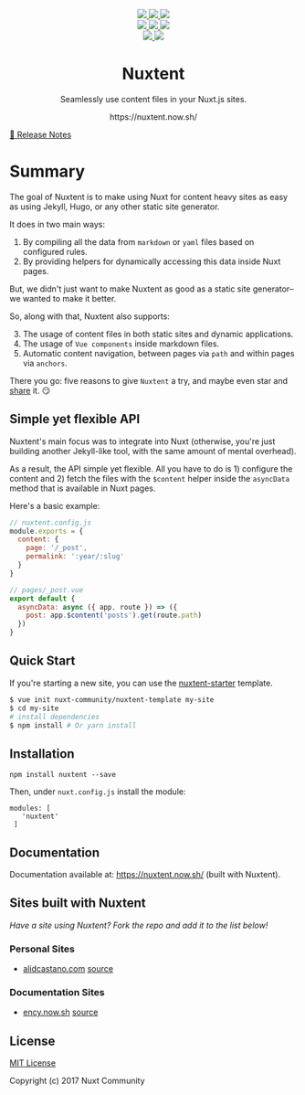<p align="center">

<a href="https://david-dm.org/nuxt-community/nuxtent-module">
  <img src="https://david-dm.org/nuxt-community/nuxtent-module/status.svg?style=flat-square" />
</a>

<a href="https://greenkeeper.io/">
  <img src="https://badges.greenkeeper.io/nuxt-community/nuxtent-module.svg" />
</a>

<a href="https://standardjs.com">
  <img src="https://img.shields.io/badge/code_style-standard-brightgreen.svg?style=flat-square" />
</a>

<br />

<a href="https://circleci.com/gh/nuxt-community/nuxtent-module">
  <img src="https://img.shields.io/circleci/project/github/nuxt-community/nuxtent-module.svg?style=flat-square" />
</a>

<a href="https://ci.appveyor.com/project/nuxt-community/nuxtent-module">
  <img src="https://img.shields.io/appveyor/ci/nuxt-community/nuxtent-module.svg?style=flat-square" />
</a>

<a href="https://codecov.io/gh/nuxt-community/nuxtent-module">
  <img src="https://img.shields.io/codecov/c/github/nuxt-community/nuxtent-module.svg?style=flat-square" />
</a>

<br />

<a href="https://npmjs.com/package/nuxtent">
  <img src="https://img.shields.io/npm/v/nuxtent.svg?style=flat-square" />
</a>

<a href="https://npmjs.com/package/nuxtent">
  <img src="https://img.shields.io/npm/dt/nuxtent.svg?style=flat-square" />
</a>

</p>

<h1 align="center">Nuxtent</h1>

<p align="center">Seamlessly use content files in your Nuxt.js sites.</p>

<p align="center">https://nuxtent.now.sh/</p>

[📖 Release Notes](./CHANGELOG.md)

# Summary

The goal of Nuxtent is to make using Nuxt for content heavy sites as easy as using Jekyll, Hugo, or any other static site generator.

It does in two main ways:

1. By compiling all the data from `markdown` or `yaml` files based on configured rules.
2. By providing helpers for dynamically accessing this data inside Nuxt pages.

But, we didn't just want to make Nuxtent as good as a static site generator–we wanted to make it better.

So, along with that, Nuxtent also supports:

3. The usage of content files in both static sites and dynamic applications.
4. The usage of `Vue components` inside markdown files.
5. Automatic content navigation, between pages via `path` and within pages via `anchors`.

There you go: five reasons to give `Nuxtent` a try, and maybe even star and [share]("https://twitter.com/intent/tweet) it. :smirk:

## Simple yet flexible API

Nuxtent's main focus was to integrate into Nuxt (otherwise, you're just building another Jekyll-like tool, with the same amount of mental overhead).

As a result, the API simple yet flexible. All you have to do is 1) configure the content and 2) fetch the files with the `$content` helper inside the `asyncData` method that is available in Nuxt pages.


Here's a basic example:

```js
// nuxtent.config.js
module.exports = {
  content: {
    page: '/_post',
    permalink: ':year/:slug'
  }
}

// pages/_post.vue
export default {
  asyncData: async ({ app, route }) => ({
    post: app.$content('posts').get(route.path)
  })
}
```

## Quick Start

If you're starting a new site, you can use the [nuxtent-starter](https://github.com/nuxt-community/content-template) template.

``` bash
$ vue init nuxt-community/nuxtent-template my-site
$ cd my-site
# install dependencies
$ npm install # Or yarn install
```

## Installation

```
npm install nuxtent --save

```

Then, under `nuxt.config.js` install the module:

```
modules: [
   'nuxtent'
 ]
```

## Documentation

Documentation available at: https://nuxtent.now.sh/ (built with Nuxtent).

## Sites built with Nuxtent

*Have a site using Nuxtent? Fork the repo and add it to the list below!*

### Personal Sites
- [alidcastano.com](https://alidcastano.com/) [source](https://github.com/alidcastano/alidcastano)

### Documentation Sites
- [ency.now.sh](https://ency.now.sh/) [source](https://github.com/encyjs/docs)


## License

[MIT License](./LICENSE)

Copyright (c) 2017 Nuxt Community
